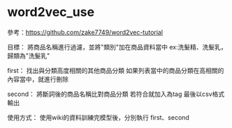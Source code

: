 # word2vec_use

參考：https://github.com/zake7749/word2vec-tutorial

目標：
將商品名稱進行過濾，並將"類別"加在商品資料當中
ex:洗髮精、洗髮乳，歸類為"洗髮乳"

first：
找出與分類高度相關的其他商品分類
如果列表當中的商品分類在高相關的內容當中，就進行刪除

second：
將斷詞後的商品名稱比對商品分類
若符合就加入為tag
最後以csv格式輸出

使用方式：
使用wiki的資料訓練完模型後，分別執行 first、second
